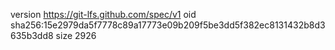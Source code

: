version https://git-lfs.github.com/spec/v1
oid sha256:15e2979da5f7778c89a17773e09b209f5be3dd5f382ec8131432b8d3635b3dd8
size 2926

